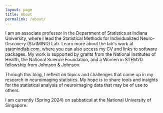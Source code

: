 ```yaml
---
layout: page
title: About
permalink: /about/
---
```


I am an associate professor in the Department of Statistics at Indiana University, where I lead the Statistical Methods for Individualized Neuro-Discovery (StatMIND) Lab.  Learn more about the lab's work at [statmindlab.com](https://www.statmindlab.com/), where you can also access my CV and links to software packages.  My work is supported by grants from the National Institutes of Health, the National Science Foundation, and a Women in STEM2D fellowship from Johnson & Johnson.  

Through this blog, I reflect on topics and challenges that come up in my research in neuroimaging statistics. My hope is to share tools and insights for the statistical analysis of neuroimaging data that may be of use to others.

I am currently (Spring 2024) on sabbatical at the National University of Singapore.
